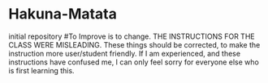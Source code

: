 # Hakuna-Matata
initial repository #To Improve is to change.
THE INSTRUCTIONS FOR THE CLASS WERE MISLEADING. These things should be corrected, to make the instruction more user/student friendly. If I am experienced, and these instructions have confused me, I can only feel sorry for everyone else who is first learning this.
